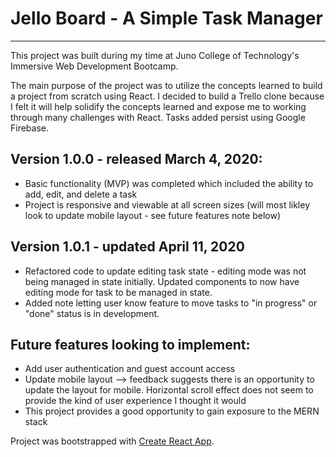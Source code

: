 # Jello Board - A Simple Task Manager
-------------------------------------

This project was built during my time at Juno College of Technology's Immersive Web Development Bootcamp.  

The main purpose of the project was to utilize the concepts learned to build a project from scratch using React.  I decided to build a Trello clone because I felt it will help solidify the concepts learned and expose me to working through many challenges with React.  Tasks added persist using Google Firebase.  


**Version 1.0.0 - released March 4, 2020:**
-------------------------------------------
- Basic functionality (MVP) was completed which included the ability to add, edit, and delete a task
- Project is responsive and viewable at all screen sizes (will most likley look to update mobile layout - see future features note below)


**Version 1.0.1 - updated April 11, 2020**
------------------------------------------
- Refactored code to update editing task state - editing mode was not being managed in state initially. Updated components to now have editing mode for task to be managed in state.
- Added note letting user know feature to move tasks to "in progress" or "done" status is in development.  


**Future features looking to implement:**
-----------------------------------------
- Add user authentication and guest account access
- Update mobile layout --> feedback suggests there is an opportunity to update the layout for mobile.  Horizontal scroll effect does not seem to provide the kind of user experience I thought it would
- This project provides a good opportunity to gain exposure to the MERN stack
  

Project was bootstrapped with [Create React App](https://github.com/facebook/create-react-app).